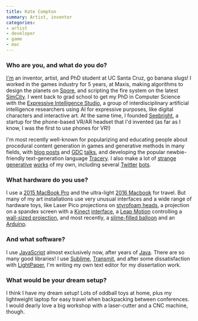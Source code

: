 ```yaml
---
title: Kate Compton
summary: Artist, inventor
categories:
- artist
- developer
- game
- mac
---
```


### Who are you, and what do you do?

[I'm](http://www.galaxykate.com/ "Kate's website.") an inventor, artist, and PhD student at UC Santa Cruz, go banana slugs! I worked in the games industry for 5 years, at Maxis, making algorithms to design the planets on [Spore][], and scripting the fire system on the latest [SimCity][]. I went back to grad school to get my PhD in Computer Science with the [Expressive Intelligence Studio](https://games.soe.ucsc.edu/ "The Center for Games and Playable Media at UC Santa Cruz."), a group of interdisciplinary artificial intelligence researchers using AI for expressive purposes, like digital characters and interactive art. At the same time, I founded [Seebright](https://seebright.com/ "Kate's AR company."), a startup for the phone-based VR/AR headset that I'd invented (as far as I know, I was the first to use phones for VR!) 

I'm most recently well-known for popularizing and educating people about procedural content generation in games and generative methods in many fields, with [blog posts](http://galaxykate0.tumblr.com/post/139774965871/so-you-want-to-build-a-generator "Kate's post on building a generator.") and [GDC](http://www.gdcvault.com/play/1023377/Tech "A GDC talk Kate took part in.") [talks](http://www.gdcvault.com/play/1024213/Practical-Procedural-Generation-for "Kate's GDC talk on procedural generation."), and developing the popular newbie-friendly text-generation language [Tracery][]. I also make a lot of [strange](https://vimeo.com/119618499 "Kate's flowers video on Vimeo.") [generative](http://tracery.io/kambamanx/ "Kate's song generator.") [works](http://tracery.io/kambamanx/ "Kate's other song generator.") of my own, including several [Twitter](https://twitter.com/LostTesla "Kate's Tesla Twitter bot.") [bots](https://twitter.com/tinyadv "Kate's space adventure Twitter bot.").

### What hardware do you use?

I use a [2015 MacBook Pro][macbook-pro] and the ultra-light [2016 Macbook][macbook.2] for travel. But many of my art installations use very unusual interfaces and a wide range of hardware toys, like Laser Pico projections on [styrofoam heads](https://vimeo.com/111024685 "Kate's talking head video on Vimeo."), a projection on a spandex screen with a [Kinect][] [interface](https://vimeo.com/217033311 "Kate's touch screen video on Vimeo."), a [Leap Motion][leap-motion-controller] controlling a [wall-sized projection](https://twitter.com/GalaxyKate/status/861071305201680385 "Kate's tweet about her projection."), and most recently, a [slime-filled balloon](https://twitter.com/GalaxyKate/status/860240206103945217 "Kate's tweet about her slime balloon.") and an [Arduino][].

### And what software?

I use [JavaScript][] almost exclusively now, after years of [Java][]. There are so many good libraries! I use [Sublime][sublime-text], [Transmit][], and after some dissatisfaction with [LightPaper][], I'm writing my own text editor for my dissertation work.

### What would be your dream setup?

I think I have my dream setup! Lots of oddball toys at home, plus my lightweight laptop for easy travel when backpacking between conferences. I would dearly love a big workshop with a laser-cutter and a CNC machine, though.

[arduino]: https://www.arduino.cc/ "Open-source prototyping hardware."
[kinect]: https://www.xbox.com/en-US/kinect "An adapter for the Xbox that uses your body as a controller."
[leap-motion-controller]: https://www.leapmotion.com/product "A spatial motion-sensing device."
[macbook-pro]: https://www.apple.com/macbook-pro/ "A laptop."
[macbook.2]: https://en.wikipedia.org/wiki/MacBook_(2015_version) "A very thin 12 inch laptop."
[java]: https://www.java.com/en/ "A cross-platform compiled programming language."
[javascript]: https://en.wikipedia.org/wiki/JavaScript "An interpreted scripting language."
[lightpaper]: http://lightpaper.42squares.in "A Markdown editor for the Mac."
[simcity]: https://en.wikipedia.org/wiki/Sim_City "A city-building video game."
[spore]: https://en.wikipedia.org/wiki/Spore_(2008_video_game) "A life simulation video game."
[sublime-text]: http://www.sublimetext.com/ "A coder's text editor."
[tracery]: http://tracery.io/ "A tool and language for generating text."
[transmit]: https://panic.com/transmit/ "An FTP/SFTP client for the Mac."
